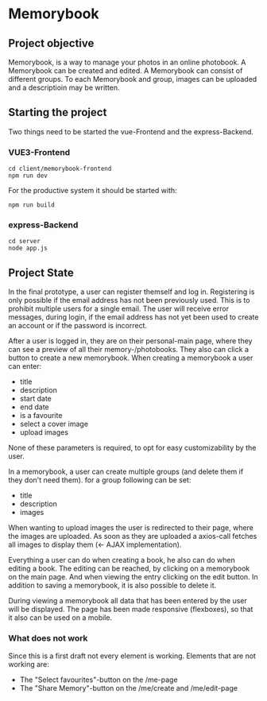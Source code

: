 # Memorybook

## Project objective

Memorybook, is a way to manage your photos in an online photobook. A Memorybook can be created and edited. A Memorybook can consist of different groups.
To each Memorybook and group, images can be uploaded and a descriptioin may be written.

## Starting the project

Two things need to be started the vue-Frontend and the express-Backend.

### VUE3-Frontend
```
cd client/memorybook-frontend
npm run dev
```

For the productive system it should be started with:
```
npm run build
```

### express-Backend
```
cd server
node app.js
```

## Project State

In the final prototype, a user can register themself and log in. Registering is only possible if the email address has not been previously used. This is to prohibit multiple users for a single email. The user will receive error messages, during login, if the email address has not yet been used to create an account or if the password is incorrect.

After a user is logged in, they are on their personal-main page, where they can see a preview of all their memory-/photobooks. They also can click a button to create a new memorybook. When creating a memorybook a user can enter:
- title
- description
- start date
- end date
- is a favourite
- select a cover image
- upload images

None of these parameters is required, to opt for easy customizability by the user.

In a memorybook, a user can create multiple groups (and delete them if they don't need them). for a group following can be set:

- title
- description
- images

When wanting to upload images the user is redirected to their page, where the images are uploaded. As soon as they are uploaded a axios-call fetches all images to display them (<- AJAX implementation).

Everything a user can do when creating a book, he also can do when editing a book. The editing can be reached, by clicking on a memorybook on the main page. And when viewing the entry clicking on the edit button. In addition to saving a memorybook, it is also possible to delete it.

During viewing a memorybook all data that has been entered by the user will be displayed. The page has been made responsive (flexboxes), so that it also can be used on a mobile.

### What does not work
Since this is a first draft not every element is working. Elements that are not working are:

- The "Select favourites"-button on the /me-page
- The "Share Memory"-button on the /me/create and /me/edit-page
 

